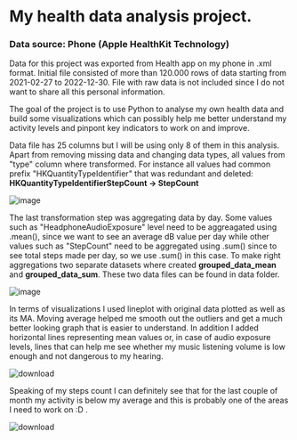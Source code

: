 # My health data analysis project. 
### Data source: Phone (Apple HealthKit Technology)

Data for this project was exported from Health app on my phone in .xml format. Initial file consisted of more than 120.000 rows of data starting from 2021-02-27 to 2022-12-30. File with raw data is not included since I do not want to share all this personal information.

The goal of the project is to use Python to analyse my own health data and build some visualizations which can possibly help me better understand my activity levels and pinpont key indicators to work on and improve.

Data file has 25 columns but I will be using only 8 of them in this analysis. Apart from removing missing data and changing data types, all values from "type" column where transformed. For instance all values had common prefix "HKQuantityTypeIdentifier" that was redundant and deleted: **HKQuantityTypeIdentifierStepCount -> StepCount**

![image](https://user-images.githubusercontent.com/102311131/213932440-e8bdb951-8a9e-4183-ae38-acfe630e97a7.png)

The last transformation step was aggregating data by day. Some values such as "HeadphoneAudioExposure" level need to be aggreagated using .mean(), since we want to see an average dB value per day while other values such as "StepCount" need to be aggregated using .sum() since to see total steps made per day, so we use .sum() in this case. To make right aggregations two separate datasets where created **grouped_data_mean** and **grouped_data_sum**. These two data files can be found in data folder.

![image](https://user-images.githubusercontent.com/102311131/213932414-9aeff5c5-3844-41a1-8239-f47f81e72b39.png)

In terms of visualizations I used lineplot with original data plotted as well as its MA. Moving average helped me smooth out the outliers and get a much better looking graph that is easier to understand. In addition I added horizontal lines representing mean values or, in case of audio exposure levels, lines that can help me see whether my music listening volume is low enough and not dangerous to my hearing.

![download](https://user-images.githubusercontent.com/102311131/213932949-70491554-10aa-4a2c-8891-e3d440b7862b.png)

Speaking of my steps count I can definitely see that for the last couple of month my activity is below my average and this is probably one of the areas I need to work on :D .

![download](https://user-images.githubusercontent.com/102311131/213933347-66996315-19d0-4195-9c2f-c5a395145ac3.png)

